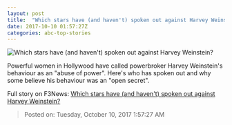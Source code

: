 ```yaml
---
layout: post
title:  "Which stars have (and haven't) spoken out against Harvey Weinstein?"
date: 2017-10-10 01:57:27Z
categories: abc-top-stories
---
```


![Which stars have (and haven't) spoken out against Harvey Weinstein?](http://www.abc.net.au/news/image/9034088-1x1-700x700.jpg)

Powerful women in Hollywood have called powerbroker Harvey Weinstein's behaviour as an "abuse of power". Here's who has spoken out and why some believe his behaviour was an "open secret".


Full story on F3News: [Which stars have (and haven't) spoken out against Harvey Weinstein?](http://www.f3nws.com/n/2RyacH)

> Posted on: Tuesday, October 10, 2017 1:57:27 AM
